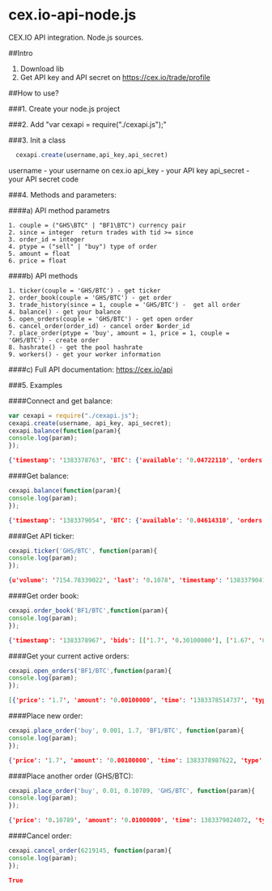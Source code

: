 cex.io-api-node.js
=================

CEX.IO API integration. Node.js sources.

##Intro

1. Download lib
2. Get API key and API secret on https://cex.io/trade/profile

##How to use?

###1. Create your node.js project

###2. Add "var cexapi = require("./cexapi.js");"

###3. Init a class 
```js
  cexapi.create(username,api_key,api_secret)
```
username - your username on cex.io
api_key - your API key
api_secret - your API secret code

###4. Methods and parameters:

####a) API method parametrs
```
1. couple = ("GHS\BTC" | "BF1\BTC") currency pair
2. since = integer  return trades with tid >= since
3. order_id = integer 
4. ptype = ("sell" | "buy") type of order
5. amount = float 
6. price = float
```
      
####b) API methods
```
1. ticker(couple = 'GHS/BTC') - get ticker
2. order_book(couple = 'GHS/BTC') - get order
3. trade_history(since = 1, couple = 'GHS/BTC') -  get all order
4. balance() - get your balance
5. open_orders(couple = 'GHS/BTC') - get open order
6. cancel_order(order_id) - cancel order №order_id
7. place_order(ptype = 'buy', amount = 1, price = 1, couple = 'GHS/BTC') - create order
8. hashrate() - get the pool hashrate
9. workers() - get your worker information
```
     
####c) Full API documentation: https://cex.io/api
    
###5. Examples

####Connect and get balance:
```js
var cexapi = require("./cexapi.js");
cexapi.create(username, api_key, api_secret);
cexapi.balance(function(param){
console.log(param);
});
```
```json
{'timestamp': '1383378763', 'BTC': {'available': '0.04722110', 'orders': '0.00170000'}, 'GHS': {'available': '0.01000000'} }
```

####Get balance:
```js      
cexapi.balance(function(param){
console.log(param);
});
```
```json
{'timestamp': '1383379054', 'BTC': {'available': '0.04614310', 'orders': '0.00170000'}, 'GHS': {'available': '0.02000000'}}
```

####Get API ticker:
```js
cexapi.ticker('GHS/BTC', function(param){
console.log(param);
});
```
```json
{u'volume': '7154.78339022', 'last': '0.1078', 'timestamp': '1383379041', 'bid': '0.10778', 'high': '0.10799999', 'low': '0.10670076', 'ask': '0.10780000000000001'}
```

####Get order book:
```js
cexapi.order_book('BF1/BTC',function(param){
console.log(param);
});
```
```json
{'timestamp': '1383378967', 'bids': [['1.7', '0.30100000'], ['1.67', '0.00011000'], ['0.8', '0.02070000'], ['0.1002', '0.27748002'], ['0.1', '0.10000000'], ['0.011', '0.30500000'], ['0.009', '1.00000000'], ['0.00171', '0.00100000'], ['0.0012', '1.00000000'], ['0.00116819', '0.50000000'], ['0.001002', '33.00000000'], ['0.001001', '53.00000000'], ['0.001', '3.00000000'], ['0.00097626', '36.00000000'], ['0.0006', '85.00000000'], ['0.00058409', '0.50000000'], ['0.0004889', '0.06823960'], ['0.0003', '1.00000000'], ['0.00029204', '0.90000000'], ['0.0001', '101.00000000']], 'asks': []}
```

####Get your current active orders:
```js
cexapi.open_orders('BF1/BTC',function(param){
console.log(param);
});
```
```json
[{'price': '1.7', 'amount': '0.00100000', 'time': '1383378514737', 'type': 'buy', 'id': '6219104', 'pending': '0.00100000'}]
```

####Place new order:
```js
cexapi.place_order('buy', 0.001, 1.7, 'BF1/BTC', function(param){
console.log(param);
});
```
```json
{'price': '1.7', 'amount': '0.00100000', 'time': 1383378987622, 'type': 'buy', 'id': '6219145', 'pending': '0.00100000'}
```

####Place another order (GHS/BTC):
```js
cexapi.place_order('buy', 0.01, 0.10789, 'GHS/BTC', function(param){
console.log(param);
});
```
```json
{'price': '0.10789', 'amount': '0.01000000', 'time': 1383379024072, 'type': 'buy', 'id': '6219150', 'pending': '0.00000000'}
```

####Cancel order:
```js
cexapi.cancel_order(6219145, function(param){
console.log(param);
});
```
```json
True
```

